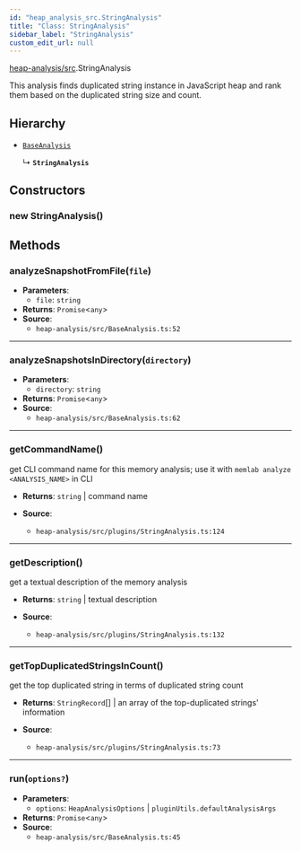 ```yaml
---
id: "heap_analysis_src.StringAnalysis"
title: "Class: StringAnalysis"
sidebar_label: "StringAnalysis"
custom_edit_url: null
---
```


[heap-analysis/src](../modules/heap_analysis_src.md).StringAnalysis

This analysis finds duplicated string instance in JavaScript heap
and rank them based on the duplicated string size and count.

## Hierarchy

- [`BaseAnalysis`](heap_analysis_src.BaseAnalysis.md)

  ↳ **`StringAnalysis`**

## Constructors

### <a id="new stringanalysis"></a>**new StringAnalysis**()

## Methods

### <a id="analyzesnapshotfromfile"></a>**analyzeSnapshotFromFile**(`file`)

 * **Parameters**:
    * `file`: `string`
 * **Returns**: `Promise`<`any`\>
 * **Source**:
    * `heap-analysis/src/BaseAnalysis.ts:52`

___

### <a id="analyzesnapshotsindirectory"></a>**analyzeSnapshotsInDirectory**(`directory`)

 * **Parameters**:
    * `directory`: `string`
 * **Returns**: `Promise`<`any`\>
 * **Source**:
    * `heap-analysis/src/BaseAnalysis.ts:62`

___

### <a id="getcommandname"></a>**getCommandName**()

get CLI command name for this memory analysis;
use it with `memlab analyze <ANALYSIS_NAME>` in CLI

 * **Returns**: `string` | command name

 * **Source**:
    * `heap-analysis/src/plugins/StringAnalysis.ts:124`

___

### <a id="getdescription"></a>**getDescription**()

get a textual description of the memory analysis

 * **Returns**: `string` | textual description

 * **Source**:
    * `heap-analysis/src/plugins/StringAnalysis.ts:132`

___

### <a id="gettopduplicatedstringsincount"></a>**getTopDuplicatedStringsInCount**()

get the top duplicated string in terms of duplicated string count

 * **Returns**: `StringRecord`[] | an array of the top-duplicated strings' information

 * **Source**:
    * `heap-analysis/src/plugins/StringAnalysis.ts:73`

___

### <a id="run"></a>**run**(`options?`)

 * **Parameters**:
    * `options`: `HeapAnalysisOptions` | `pluginUtils.defaultAnalysisArgs`
 * **Returns**: `Promise`<`any`\>
 * **Source**:
    * `heap-analysis/src/BaseAnalysis.ts:45`
